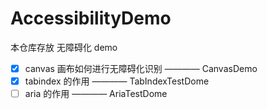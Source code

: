 # AccessibilityDemo
本仓库存放 无障碍化 demo

- [x] canvas 画布如何进行无障碍化识别 ———— CanvasDemo
- [x] tabindex 的作用 ———— TabIndexTestDome
- [ ] aria 的作用 ———— AriaTestDome
